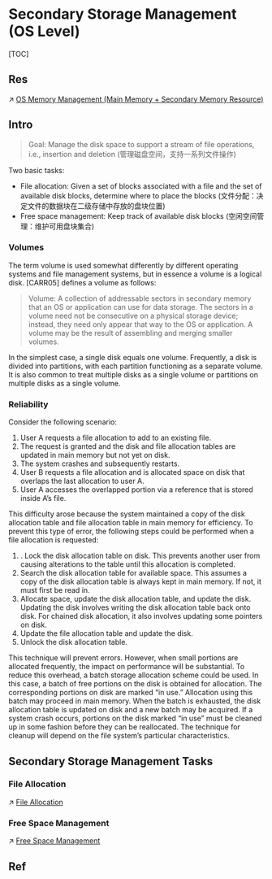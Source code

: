 # Secondary Storage Management (OS Level)

[TOC]



## Res
↗ [OS Memory Management (Main Memory + Secondary Memory Resource)](../../../../OS%20Memory%20Management%20(Main%20Memory%20+%20Secondary%20Memory%20Resource)/OS%20Memory%20Management%20(Main%20Memory%20+%20Secondary%20Memory%20Resource).md)



## Intro
> Goal: Manage the disk space to support a stream of file operations, i.e., insertion and deletion (管理磁盘空间，支持一系列文件操作)

Two basic tasks:
- File allocation: Given a set of blocks associated with a file and the set of available disk blocks, determine where to place the blocks (文件分配：决定文件的数据块在二级存储中存放的盘块位置)
- Free space management: Keep track of available disk blocks (空闲空间管理：维护可用盘块集合)

### Volumes
The term volume is used somewhat differently by different operating systems and file management systems, but in essence a volume is a logical disk. [CARR05] defines a volume as follows:

> Volume: A collection of addressable sectors in secondary memory that an OS or application can use for data storage. The sectors in a volume need not be consecutive on a physical storage device; instead, they need only appear that way to the OS or application. A volume may be the result of assembling and merging smaller volumes.

In the simplest case, a single disk equals one volume. Frequently, a disk is divided into partitions, with each partition functioning as a separate volume. It is also common to treat multiple disks as a single volume or partitions on multiple disks as a single volume.


### Reliability
Consider the following scenario:
1. User A requests a file allocation to add to an existing file.
2. The request is granted and the disk and file allocation tables are updated in main memory but not yet on disk.
3. The system crashes and subsequently restarts.
4. User B requests a file allocation and is allocated space on disk that overlaps the last allocation to user A.
5. User A accesses the overlapped portion via a reference that is stored inside A’s file. 

This difficulty arose because the system maintained a copy of the disk allocation table and file allocation table in main memory for efficiency. To prevent this type of error, the following steps could be performed when a file allocation is requested:
1. . Lock the disk allocation table on disk. This prevents another user from causing alterations to the table until this allocation is completed.
2. Search the disk allocation table for available space. This assumes a copy of the disk allocation table is always kept in main memory. If not, it must first be read in.
3. Allocate space, update the disk allocation table, and update the disk. Updating the disk involves writing the disk allocation table back onto disk. For chained disk allocation, it also involves updating some pointers on disk.
4. Update the file allocation table and update the disk.
5. Unlock the disk allocation table.

This technique will prevent errors. However, when small portions are allocated frequently, the impact on performance will be substantial. To reduce this overhead, a batch storage allocation scheme could be used. In this case, a batch of free portions on the disk is obtained for allocation. The corresponding portions on disk are marked “in use.” Allocation using this batch may proceed in main memory. When the batch is exhausted, the disk allocation table is updated on disk and a new batch may be acquired. If a system crash occurs, portions on the disk marked “in use” must be cleaned up in some fashion before they can be reallocated. The technique for cleanup will depend on the file system’s particular characteristics.



## Secondary Storage Management Tasks 
### File Allocation
↗ [File Allocation](File%20Allocation.md)

### Free Space Management
↗ [Free Space Management](Free%20Space%20Management.md)







## Ref

